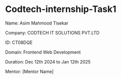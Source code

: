 # Codtech-internship-Task1

Name: Asim Mahmood Tisekar

Company: CODTECH IT SOLUTIONS PVT.LTD

ID: CT08DQE

Domain: Frontend Web Development

Duration: Dec 12th 2024 to Jan 12th 2025

Mentor: [Mentor Name]
